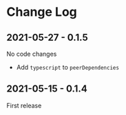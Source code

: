 # Change Log

## 2021-05-27 - 0.1.5

No code changes

- Add `typescript` to `peerDependencies`

## 2021-05-15 - 0.1.4

First release
